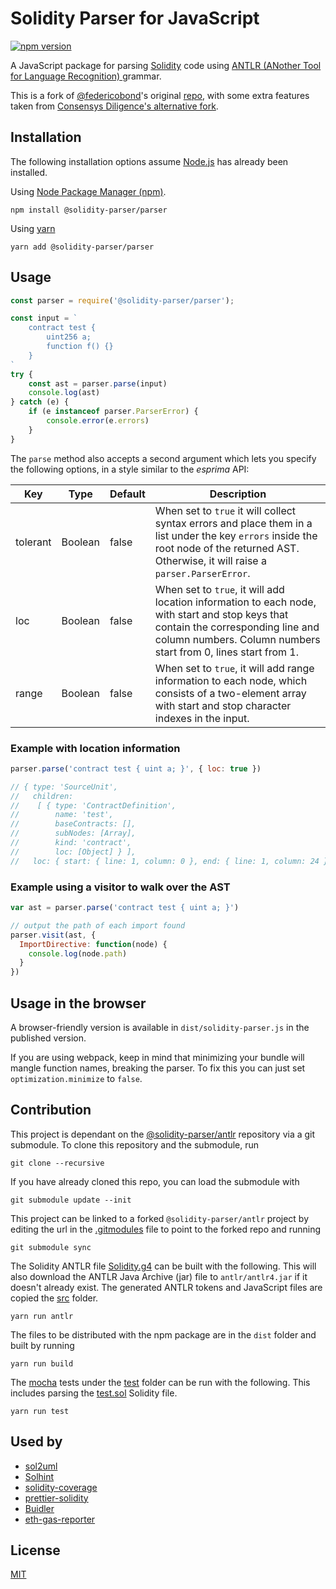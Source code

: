 # Solidity Parser for JavaScript

[![npm version](https://badge.fury.io/js/%40solidity-parser%2Fparser.svg)](https://badge.fury.io/js/%40solidity-parser%2Fparser)

A JavaScript package for parsing [Solidity](https://solidity.readthedocs.io/) code using [ANTLR (ANother Tool for Language Recognition) ](https://www.antlr.org/) grammar.

This is a fork of [@federicobond](https://github.com/federicobond)'s original [repo](https://github.com/federicobond/solidity-parser-antlr),
with some extra features taken from [Consensys Diligence's alternative fork](https://github.com/consensys/solidity-parser-antlr).

## Installation

The following installation options assume [Node.js](https://nodejs.org/en/download/) has already been installed.

Using [Node Package Manager (npm)](https://www.npmjs.com/).

```
npm install @solidity-parser/parser
```

Using [yarn](https://yarnpkg.com/)

```
yarn add @solidity-parser/parser
```

## Usage

```javascript
const parser = require('@solidity-parser/parser');

const input = `
    contract test {
        uint256 a;
        function f() {}
    }
`
try {
    const ast = parser.parse(input)
    console.log(ast)
} catch (e) {
    if (e instanceof parser.ParserError) {
        console.error(e.errors)
    }
}
```

The `parse` method also accepts a second argument which lets you specify the
following options, in a style similar to the _esprima_ API:

| Key      | Type    | Default | Description                                                                                                                                                                                          |
|----------|---------|---------|------------------------------------------------------------------------------------------------------------------------------------------------------------------------------------------------------|
| tolerant | Boolean | false   | When set to `true` it will collect syntax errors and place them in a list under the key `errors` inside the root node of the returned AST. Otherwise, it will raise a `parser.ParserError`.          |
| loc      | Boolean | false   | When set to `true`, it will add location information to each node, with start and stop keys that contain the corresponding line and column numbers. Column numbers start from 0, lines start from 1. |
| range    | Boolean | false   | When set to `true`, it will add range information to each node, which consists of a two-element array with start and stop character indexes in the input.                                            |


### Example with location information

```javascript
parser.parse('contract test { uint a; }', { loc: true })

// { type: 'SourceUnit',
//   children:
//    [ { type: 'ContractDefinition',
//        name: 'test',
//        baseContracts: [],
//        subNodes: [Array],
//        kind: 'contract',
//        loc: [Object] } ],
//   loc: { start: { line: 1, column: 0 }, end: { line: 1, column: 24 } } }

```

### Example using a visitor to walk over the AST

```javascript
var ast = parser.parse('contract test { uint a; }')

// output the path of each import found
parser.visit(ast, {
  ImportDirective: function(node) {
    console.log(node.path)
  }
})
```

## Usage in the browser

A browser-friendly version is available in `dist/solidity-parser.js` in the published version.

If you are using webpack, keep in mind that minimizing your bundle will mangle function names, breaking the parser. To fix this you can just set `optimization.minimize` to `false`.

## Contribution

This project is dependant on the [@solidity-parser/antlr](https://github.com/solidity-parser/antlr) repository via a git submodule. To clone this repository and the submodule, run

```
git clone --recursive
```

If you have already cloned this repo, you can load the submodule with 

```
git submodule update --init
```

This project can be linked to a forked `@solidity-parser/antlr` project by editing the url in the [.gitmodules](.gitmodules) file to point to the forked repo and running

```
git submodule sync
```

The Solidity ANTLR file [Solidity.g4](./antlr/Solidity.g4) can be built with the following. This will also download the ANTLR Java Archive (jar) file to `antlr/antlr4.jar` if it doesn't already exist. The generated ANTLR tokens and JavaScript files are copied the [src](./src) folder.

```
yarn run antlr
```

The files to be distributed with the npm package are in the `dist` folder and built by running

```
yarn run build
```

The [mocha](https://mochajs.org/) tests under the [test](./test) folder can be run with the following. This includes parsing the [test.sol](./test/test.sol) Solidity file.

```
yarn run test
```

## Used by

* [sol2uml](https://github.com/naddison36/sol2uml)
* [Solhint](https://github.com/protofire/solhint/)
* [solidity-coverage](https://github.com/sc-forks/solidity-coverage)
* [prettier-solidity](https://github.com/prettier-solidity/prettier-plugin-solidity/)
* [Buidler](https://github.com/nomiclabs/buidler/)
* [eth-gas-reporter](https://github.com/cgewecke/eth-gas-reporter)

## License

[MIT](./LICENSE)
